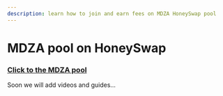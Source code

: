 ```yaml
---
description: learn how to join and earn fees on MDZA HoneySwap pool
---
```


# MDZA pool on HoneySwap

### [Click to the MDZA pool](https://app.honeyswap.org/#/add/0xbab3cbdcbcc578445480a79ed80269c50bb5b718/XDAI)

Soon we will add videos and guides...
